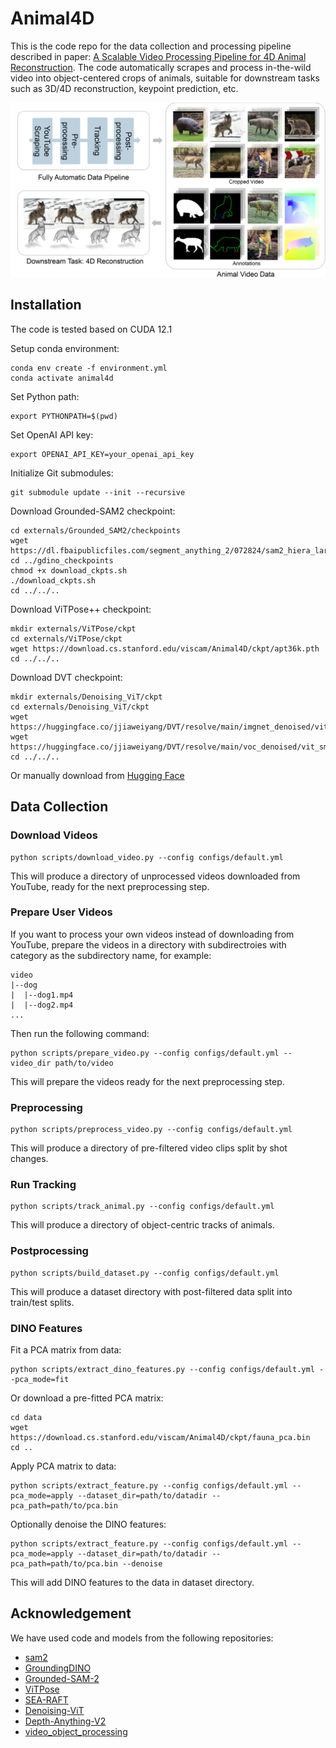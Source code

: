 # Animal4D
This is the code repo for the data collection and processing pipeline described in paper: [A Scalable Video Processing Pipeline for 4D Animal Reconstruction](https://openreview.net/pdf?id=su89x0iO9K).
The code automatically scrapes and process in-the-wild video into object-centered crops of animals, suitable for downstream tasks such as 3D/4D reconstruction, keypoint prediction, etc.

![](assets/teaser.jpg)


## Installation 

The code is tested based on CUDA 12.1

Setup conda environment:

```shell
conda env create -f environment.yml
conda activate animal4d
```

Set Python path:

```shell
export PYTHONPATH=$(pwd)
```

Set OpenAI API key:

```shell
export OPENAI_API_KEY=your_openai_api_key
```

Initialize Git submodules:

```shell
git submodule update --init --recursive
```

Download Grounded-SAM2 checkpoint:

```shell
cd externals/Grounded_SAM2/checkpoints
wget https://dl.fbaipublicfiles.com/segment_anything_2/072824/sam2_hiera_large.pt
cd ../gdino_checkpoints
chmod +x download_ckpts.sh
./download_ckpts.sh
cd ../../..
```

Download ViTPose++ checkpoint:

```shell
mkdir externals/ViTPose/ckpt
cd externals/ViTPose/ckpt
wget https://download.cs.stanford.edu/viscam/Animal4D/ckpt/apt36k.pth
cd ../../..
```

Download DVT checkpoint:

```shell
mkdir externals/Denoising_ViT/ckpt
cd externals/Denoising_ViT/ckpt
wget https://huggingface.co/jjiaweiyang/DVT/resolve/main/imgnet_denoised/vit_base_patch14_dinov2.lvd142m.pth
wget https://huggingface.co/jjiaweiyang/DVT/resolve/main/voc_denoised/vit_small_patch14_dinov2.lvd142m.pth
cd ../../..
```

Or manually download from [Hugging Face](https://huggingface.co/jjiaweiyang/DVT)

## Data Collection

### Download Videos

```shell
python scripts/download_video.py --config configs/default.yml
```

This will produce a directory of unprocessed videos downloaded from YouTube, ready for the next preprocessing step.

### Prepare User Videos

If you want to process your own videos instead of downloading from YouTube, prepare the videos in a directory with subdirectroies with category as the subdirectory name, for example:

```shell
video
|--dog
|  |--dog1.mp4
|  |--dog2.mp4
...
```

Then run the following command:

```shell
python scripts/prepare_video.py --config configs/default.yml --video_dir path/to/video
```

This will prepare the videos ready for the next preprocessing step.

### Preprocessing

```shell
python scripts/preprocess_video.py --config configs/default.yml
```

This will produce a directory of pre-filtered video clips split by shot changes.

### Run Tracking

```shell
python scripts/track_animal.py --config configs/default.yml
```

This will produce a directory of object-centric tracks of animals.

### Postprocessing

```shell
python scripts/build_dataset.py --config configs/default.yml
```
This will produce a dataset directory with post-filtered data split into train/test splits.

### DINO Features

Fit a PCA matrix from data:

```shell
python scripts/extract_dino_features.py --config configs/default.yml --pca_mode=fit
```

Or download a pre-fitted PCA matrix:

```shell
cd data
wget https://download.cs.stanford.edu/viscam/Animal4D/ckpt/fauna_pca.bin
cd ..
```

Apply PCA matrix to data:

```shell
python scripts/extract_feature.py --config configs/default.yml --pca_mode=apply --dataset_dir=path/to/datadir --pca_path=path/to/pca.bin
```

Optionally denoise the DINO features:

```shell
python scripts/extract_feature.py --config configs/default.yml --pca_mode=apply --dataset_dir=path/to/datadir --pca_path=path/to/pca.bin --denoise
```

This will add DINO features to the data in dataset directory.


## Acknowledgement

We have used code and models from the following repositories:

- [sam2](https://github.com/facebookresearch/sam2)
- [GroundingDINO](https://github.com/IDEA-Research/GroundingDINO)
- [Grounded-SAM-2](https://github.com/IDEA-Research/Grounded-SAM-2)
- [ViTPose](https://github.com/ViTAE-Transformer/ViTPose)
- [SEA-RAFT](https://github.com/princeton-vl/SEA-RAFT)
- [Denoising-ViT](https://github.com/Jiawei-Yang/Denoising-ViT)
- [Depth-Anything-V2](https://github.com/DepthAnything/Depth-Anything-V2)
- [video_object_processing](https://github.com/HusamJubran/video_object_processing)